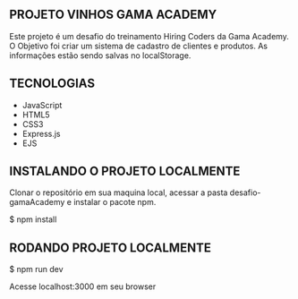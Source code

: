 ## PROJETO VINHOS GAMA ACADEMY

Este projeto é um desafio do treinamento Hiring Coders da Gama Academy.
O Objetivo foi criar um sistema de cadastro de clientes e produtos. 
As informações estão sendo salvas no localStorage.

## TECNOLOGIAS

- JavaScript
- HTML5
- CSS3
- Express.js
- EJS

## INSTALANDO O PROJETO LOCALMENTE

Clonar o repositório em sua maquina local, acessar a pasta desafio-gamaAcademy e instalar o pacote npm.

$ npm install

## RODANDO PROJETO LOCALMENTE

$ npm run dev

Acesse localhost:3000 em seu browser


